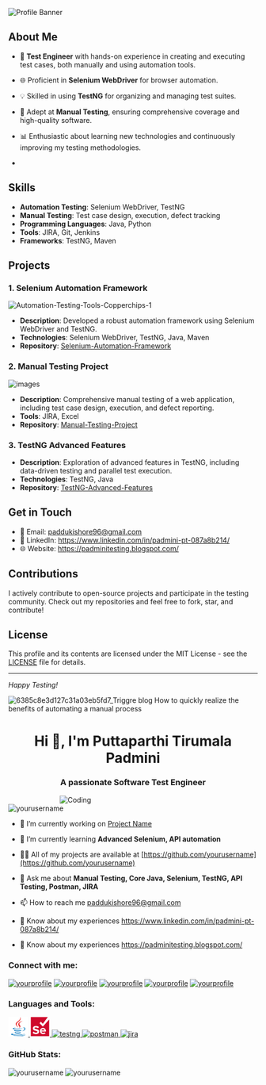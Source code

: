

![Profile Banner](https://via.placeholder.com/1200x400)
 
## About Me
    
- 🌟 **Test Engineer** with hands-on experience in creating and executing test cases, both manually and using automation tools.
- 🌐 Proficient in **Selenium WebDriver** for browser automation.
- 💡 Skilled in using **TestNG** for organizing and managing test suites.
- 🧪 Adept at **Manual Testing**, ensuring comprehensive coverage and high-quality software.
- 📊 Enthusiastic about learning new technologies and continuously improving my testing methodologies.

- 

## Skills

- **Automation Testing**: Selenium WebDriver, TestNG
- **Manual Testing**: Test case design, execution, defect tracking
- **Programming Languages**: Java, Python
- **Tools**: JIRA, Git, Jenkins
- **Frameworks**: TestNG, Maven

## Projects

### 1. Selenium Automation Framework

![Automation-Testing-Tools-Copperchips-1](https://github.com/pt1996/Puttaparthi-Tirumala-Padmini/assets/32099495/1913cf52-a340-4314-87ce-4a6c70ea03ae)



- **Description**: Developed a robust automation framework using Selenium WebDriver and TestNG.
- **Technologies**: Selenium WebDriver, TestNG, Java, Maven
- **Repository**: [Selenium-Automation-Framework](https://github.com/yourusername/selenium-automation-framework)

### 2. Manual Testing Project


![images](https://github.com/pt1996/Puttaparthi-Tirumala-Padmini/assets/32099495/122c6065-8580-47bf-bce6-56b343c23d05)


- **Description**: Comprehensive manual testing of a web application, including test case design, execution, and defect reporting.
- **Tools**: JIRA, Excel
- **Repository**: [Manual-Testing-Project](https://github.com/yourusername/manual-testing-project)

### 3. TestNG Advanced Features



- **Description**: Exploration of advanced features in TestNG, including data-driven testing and parallel test execution.
- **Technologies**: TestNG, Java
- **Repository**: [TestNG-Advanced-Features](https://github.com/yourusername/testng-advanced-features)

## Get in Touch

- 📧 Email: paddukishore96@gmail.com
- 💼 LinkedIn: https://www.linkedin.com/in/padmini-pt-087a8b214/
- 🌐 Website: https://padminitesting.blogspot.com/

## Contributions

I actively contribute to open-source projects and participate in the testing community. Check out my repositories and feel free to fork, star, and contribute!

## License

This profile and its contents are licensed under the MIT License - see the [LICENSE](LICENSE) file for details.

---

*Happy Testing!*

![6385c8e3d127c31a03eb5fd7_Triggre blog How to quickly realize the benefits of automating a manual process](https://github.com/pt1996/Puttaparthi-Tirumala-Padmini/assets/32099495/2d644458-f629-4b6c-a7bd-756369dfe4ab)


<h1 align="center">Hi 👋, I'm Puttaparthi Tirumala Padmini</h1>
<h3 align="center">A passionate Software Test Engineer</h3>

<img align="right" alt="Coding" width="400" src="https://user-images.githubusercontent.com/59734313/157189039-c09b3e38-9f42-42c0-ab54-14f1574190a7.gif">

<p align="left"> <img src="https://komarev.com/ghpvc/?username=yourusername&label=Profile%20views&color=0e75b6&style=flat" alt="yourusername" /> </p>

- 🔭 I’m currently working on [Project Name](https://github.com/yourusername/projectname)

- 🌱 I’m currently learning **Advanced Selenium, API automation**

- 👨‍💻 All of my projects are available at [https://github.com/yourusername](https://github.com/yourusername)

- 💬 Ask me about **Manual Testing, Core Java, Selenium, TestNG, API Testing, Postman, JIRA**

- 📫 How to reach me paddukishore96@gmail.com

- 📄 Know about my experiences https://www.linkedin.com/in/padmini-pt-087a8b214/
- 📄 Know about my experiences https://padminitesting.blogspot.com/

<h3 align="left">Connect with me:</h3>
<p align="left">
<a href="https://linkedin.com/in/yourprofile" target="blank"><img align="center" src="https://cdn.jsdelivr.net/npm/simple-icons@v3/icons/linkedin.svg" alt="yourprofile" height="30" width="40" /></a>
<a href="https://stackoverflow.com/users/yourprofile" target="blank"><img align="center" src="https://cdn.jsdelivr.net/npm/simple-icons@v3/icons/stackoverflow.svg" alt="yourprofile" height="30" width="40" /></a>
<a href="https://fb.com/yourprofile" target="blank"><img align="center" src="https://cdn.jsdelivr.net/npm/simple-icons@v3/icons/facebook.svg" alt="yourprofile" height="30" width="40" /></a>
<a href="https://instagram.com/yourprofile" target="blank"><img align="center" src="https://cdn.jsdelivr.net/npm/simple-icons@v3/icons/instagram.svg" alt="yourprofile" height="30" width="40" /></a>
<a href="https://twitter.com/yourprofile" target="blank"><img align="center" src="https://cdn.jsdelivr.net/npm/simple-icons@v3/icons/twitter.svg" alt="yourprofile" height="30" width="40" /></a>
</p>

<h3 align="left">Languages and Tools:</h3>
<p align="left"> 
  <a href="https://www.java.com" target="_blank"> 
    <img src="https://raw.githubusercontent.com/devicons/devicon/master/icons/java/java-original.svg" alt="java" width="40" height="40"/> 
  </a> 
  <a href="https://www.selenium.dev" target="_blank"> 
    <img src="https://raw.githubusercontent.com/devicons/devicon/master/icons/selenium/selenium-original.svg" alt="selenium" width="40" height="40"/> 
  </a> 
  <a href="https://testng.org/doc/" target="_blank"> 
    <img src="https://avatars.githubusercontent.com/u/1579476?s=200&v=4" alt="testng" width="40" height="40"/> 
  </a>
  <a href="https://www.postman.com/" target="_blank"> 
    <img src="https://www.vectorlogo.zone/logos/getpostman/getpostman-icon.svg" alt="postman" width="40" height="40"/> 
  </a> 
  <a href="https://www.atlassian.com/software/jira" target="_blank"> 
    <img src="https://avatars.githubusercontent.com/u/24799039?s=200&v=4" alt="jira" width="40" height="40"/> 
  </a> 
</p>

<h3 align="left">GitHub Stats:</h3>
<p align="left">
  <img align="center" src="https://github-readme-stats.vercel.app/api?username=yourusername&show_icons=true&locale=en" alt="yourusername" />
  <img align="center" src="https://github-readme-streak-stats.herokuapp.com/?user=yourusername&" alt="yourusername" />
</p>





